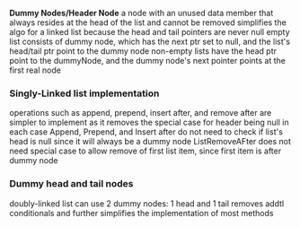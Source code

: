 **Dummy Nodes/Header Node**
	a node with an unused data member that always resides at the head of the list and cannot be removed 
	simplifies the algo for a linked list because the head and tail pointers are never null 
	empty list consists of dummy node, which has the next ptr set to null, and the list's head/tail ptr point to the dummy node 
	non-empty lists have the head ptr point to the dummyNode, and the dummy node's next pointer points at the first real node

### Singly-Linked list implementation 
operations such as append, prepend, insert after, and remove after are simpler to implement as it removes the special case for header being null in each case
Append, Prepend, and Insert after do not need to check if list's head is null since it will always be a dummy node
ListRemoveAFter does not need special case to allow remove of first list item, since first item is after dummy node

### Dummy head and tail nodes
doubly-linked list can use 2 dummy nodes: 1 head and 1 tail 
removes addtl conditionals and further simplifies the implementation of most methods 
